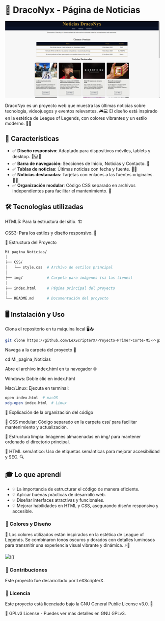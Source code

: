 # 📰 DracoNyx - Página de Noticias

![DracoNyx Logo](img/draconyx.png)


DracoNyx es un proyecto web que muestra las últimas noticias sobre tecnología, videojuegos y eventos relevantes. 🎮💻 El diseño está inspirado en la estética de League of Legends, con colores vibrantes y un estilo moderno. 🎨✨

## 🚀 Características  

- ✅ **Diseño responsivo**: Adaptado para dispositivos móviles, tablets y desktop. 📱💻🔦  
- ✅ **Barra de navegación**: Secciones de Inicio, Noticias y Contacto. 🫣  
- ✅ **Tablas de noticias**: Últimas noticias con fecha y fuente. 📅📰  
- ✅ **Noticias destacadas**: Tarjetas con enlaces a las fuentes originales. 🔗✨  
- ✅ **Organización modular**: Código CSS separado en archivos independientes para facilitar el mantenimiento. 📂  


## 🛠️ Tecnologías utilizadas

HTML5: Para la estructura del sitio. 🏗️

CSS3: Para los estilos y diseño responsivo. 🎨

📁 Estructura del Proyecto

```bash
Mi_pagina_Noticias/
│
├── CSS/
│   └── style.css  # Archivo de estilos principal
│
├── img/           # Carpeta para imágenes (si las tienes)
│
├── index.html     # Página principal del proyecto
│
└── README.md      # Documentación del proyecto
```

## 🖥️ Instalación y Uso

Clona el repositorio en tu máquina local 🖥️📥

```bash
git clone https://github.com/LeXScripterX/Proyecto-Primer-Corte-Mi-P-gina-de-Noticias-Favoritas-.git
```

Navega a la carpeta del proyecto 📂

cd Mi_pagina_Noticias

Abre el archivo index.html en tu navegador 🌐

Windows: Doble clic en index.html

Mac/Linux: Ejecuta en terminal:

```bash
open index.html  # macOS
xdg-open index.html  # Linux
```

📌 Explicación de la organización del código

📌 CSS modular: Código separado en la carpeta css/ para facilitar mantenimiento y actualización.

📌 Estructura limpia: Imágenes almacenadas en img/ para mantener ordenado el directorio principal.

📌 HTML semántico: Uso de etiquetas semánticas para mejorar accesibilidad y SEO. 🔍

## 🎓 Lo que aprendí

- 💡 La importancia de estructurar el código de manera eficiente.
- 💡 Aplicar buenas prácticas de desarrollo web.
- 💡 Diseñar interfaces atractivas y funcionales.
- 💡 Mejorar habilidades en HTML y CSS, asegurando diseño responsivo y accesible.

### 🎨 Colores y Diseño

🎨 Los colores utilizados están inspirados en la estética de League of Legends. Se combinaron tonos oscuros y dorados con detalles luminosos para transmitir una experiencia visual vibrante y dinámica. ⚡🌟

![](https://media1.tenor.com/m/H3CDIIyo2U0AAAAd/flinthook-pixel-art.gif)![[


### 🤝 Contribuciones

Este proyecto fue desarrollado por LeXScripterX.
### 📜 Licencia

Este proyecto está licenciado bajo la GNU General Public License v3.0. 📝

📌 GPLv3 License - Puedes ver más detalles en GNU GPLv3.
